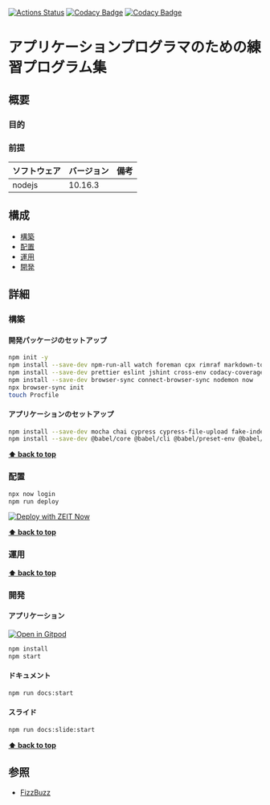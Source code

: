 [![Actions Status](https://github.com/hiroshima-arc/pragmatic_programing/workflows/NodeCI/badge.svg)](https://github.com/hiroshima-arc/pragmatic_programing/actions)
[![Codacy Badge](https://api.codacy.com/project/badge/Grade/6d8012c01d9549b397a9158fe184caeb)](https://www.codacy.com/manual/kakimomokuri/pragmatic_programing?utm_source=github.com&amp;utm_medium=referral&amp;utm_content=hiroshima-arc/pragmatic_programing&amp;utm_campaign=Badge_Grade)
[![Codacy Badge](https://api.codacy.com/project/badge/Coverage/6d8012c01d9549b397a9158fe184caeb)](https://www.codacy.com/manual/kakimomokuri/pragmatic_programing?utm_source=github.com&utm_medium=referral&utm_content=hiroshima-arc/pragmatic_programing&utm_campaign=Badge_Coverage)

# アプリケーションプログラマのための練習プログラム集

## 概要

### 目的

### 前提

| ソフトウェア | バージョン | 備考 |
| :----------- | :--------- | :--- |
| nodejs       | 10.16.3    |      |

## 構成

- [構築](#構築)
- [配置](#配置)
- [運用](#運用)
- [開発](#開発)

## 詳細

### 構築

#### 開発パッケージのセットアップ

```bash
npm init -y
npm install --save-dev npm-run-all watch foreman cpx rimraf markdown-to-html @marp-team/marp-cli
npm install --save-dev prettier eslint jshint cross-env codacy-coverage mocha-lcov-reporter
npm install --save-dev browser-sync connect-browser-sync nodemon now
npx browser-sync init
touch Procfile
```

#### アプリケーションのセットアップ

```bash
npm install --save-dev mocha chai cypress cypress-file-upload fake-indexeddb
npm install --save-dev @babel/core @babel/cli @babel/preset-env @babel/register @babel/polyfill babel-plugin-istanbul cross-env nyc webpack webpack-cli webpack-dev-server babel-loader css-loader html-webpack-plugin mini-css-extract-plugin html-loader copy-webpack-plugin
```

**[⬆ back to top](#構成)**

### 配置

```bash
npx now login
npm run deploy
```

[![Deploy with ZEIT Now](https://zeit.co/button)](https://zeit.co/new/project?template=https://github.com/hiroshima-arc/pragmatic_programing)

**[⬆ back to top](#構成)**

### 運用

**[⬆ back to top](#構成)**

### 開発

#### アプリケーション

[![Open in Gitpod](https://gitpod.io/button/open-in-gitpod.svg)](https://gitpod.io/#https://github.com/hiroshima-arc/pragmatic_programing)

```bash
npm install
npm start
```

#### ドキュメント

```bash
npm run docs:start
```

#### スライド

```bash
npm run docs:slide:start
```

**[⬆ back to top](#構成)**

## 参照

- [FizzBuzz](http://www.hiroshima-arc.org/pragmatic_programing/spec/fizz_buzz.html)

